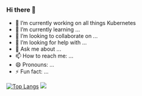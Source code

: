 ### Hi there 👋

- 🔭 I’m currently working on all things Kubernetes
- 🌱 I’m currently learning ...
- 👯 I’m looking to collaborate on ...
- 🤔 I’m looking for help with ...
- 💬 Ask me about ...
- 📫 How to reach me: ...
- 😄 Pronouns: ...
- ⚡ Fun fact: ...
<!-- Icons -->

[1.2]: http://i.imgur.com/wWzX9uB.png (twitter icon without padding)
[2.2]: https://raw.githubusercontent.com/MartinHeinz/MartinHeinz/master/linkedin-3-16.png (LinkedIn icon without padding)

<!-- Links to your social media accounts -->

[1]: https://twitter.com/pampatzoglou_
[2]: https://www.linkedin.com/in/pampatzoglou/

[![Top Langs](https://github-readme-stats.vercel.app/api/top-langs/?username=pampatzoglou)](https://github.com/pampatzoglou/github-readme-stats)
![](https://img.shields.io/badge/<WORD_ON_LEFT>-<WORD_ON_RIGHT>-informational?style=flat&logo=<LOGO_NAME>&logoColor=white&color=2bbc8a)

<!--
**pampatzoglou/pampatzoglou** is a ✨ _special_ ✨ repository because its `README.md` (this file) appears on your GitHub profile.

Here are some ideas to get you started:


-->
